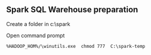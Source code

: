 

## Spark SQL Warehouse preparation

Create a folder in c:\spark


Open command prompt 

```
%HADOOP_HOM%/\winutils.exe  chmod 777  C:\spark-temp
```
